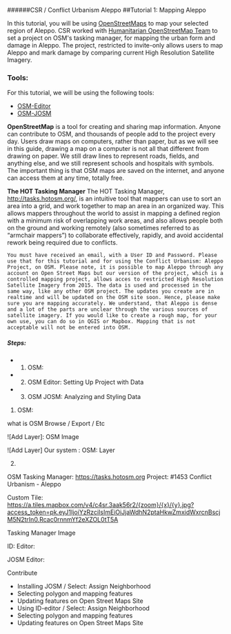 ######CSR / Conflict Urbanism Aleppo 
##Tutorial 1: Mapping Aleppo

In this tutorial, you will be using [OpenStreetMaps](https://www.openstreetmap.org/#map=13/36.2022/37.1619) to map your selected region of Aleppo. CSR worked with [Humanitarian OpenStreetMap Team](https://hotosm.org/) to set a project on OSM's tasking manager, for mapping the urban form and damage in Aleppo. The project, restricted to invite-only allows users to map Aleppo and mark damage by comparing current High Resolution Satellite Imagery. 

### Tools:
For this tutorial, we will be using the following tools:
* [OSM-Editor](https://www.openstreetmap.org/edit?editor=id#map=13/36.2022/37.1619)
* [OSM-JOSM](https://josm.openstreetmap.de/)

**OpenStreetMap** 
is a tool for creating and sharing map information. Anyone can contribute to OSM, and thousands of people add to the project every day. Users draw maps on computers, rather than paper, but as we will see in this guide, drawing a map on a computer is not all that different from drawing on paper. We still draw lines to represent roads, fields, and anything else, and we still represent schools and hospitals with symbols. The important thing is that OSM maps are saved on the internet, and anyone can access them at any time, totally free.

**The HOT Tasking Manager**
The HOT Tasking Manager, http://tasks.hotosm.org/, is an intuitive tool that mappers can use to sort an area into a grid, and work together to map an area in an organized way. This allows mappers throughout the world to assist in mapping a defined region with a minimum risk of overlapping work areas, and also allows people both on the ground and working remotely (also sometimes referred to as “armchair mappers”) to collaborate effectively, rapidly, and avoid accidental rework being required due to conflicts.

```
You must have received an email, with a User ID and Password. Please use that for this tutorial and for using the Conflict Urbanism: Aleppo Project, on OSM. Please note, it is possible to map Aleppo through any account on Open Street Maps but our version of the project, which is a controlled mapping project, allows acces to restricted High Resolution Satellite Imagery from 2015. The data is used and processed in the same way, like any other OSM project. The updates you create are in realtime and will be updated on the OSM site soon. Hence, please make sure you are mapping accurately. We understand, that Aleppo is dense and a lot of the parts are unclear through the various sources of satellite imagery. If you would like to create a rough map, for your own use, you can do so in QGIS or Mapbox. Mapping that is not acceptable will not be entered into OSM. 
```



##### Steps:
  * 01. OSM: 
  * 02. OSM Editor: Setting Up Project with Data
  * 03. OSM JOSM: Analyzing and Styling Data

01. OSM: 

what is OSM
Browse / Export / Etc

![Add Layer]: OSM Image

![Add Layer] Our system : OSM: Layer

02. 
OSM Tasking Manager: https://tasks.hotosm.org
Project: #1453 Conflict Urbanism - Aleppo

Custom Tile:
https://a.tiles.mapbox.com/v4/c4sr.3aak56r2/{zoom}/{x}/{y}.jpg?access_token=pk.eyJ1IjoiYzRzciIsImEiOiJjaWdhN2ptaHkwZmxidWxrcnBscjM5N2trIn0.Rcac0rnnmYf2eXZOL0tT5A

Tasking Manager Image

ID: Editor:

JOSM Editor:


Contribute




* Installing JOSM / Select: Assign Neighborhood
* Selecting polygon and mapping features
* Updating features on Open Street Maps Site
* Using ID-editor / Select: Assign Neighborhood
* Selecting polygon and mapping features
* Updating features on Open Street Maps Site
